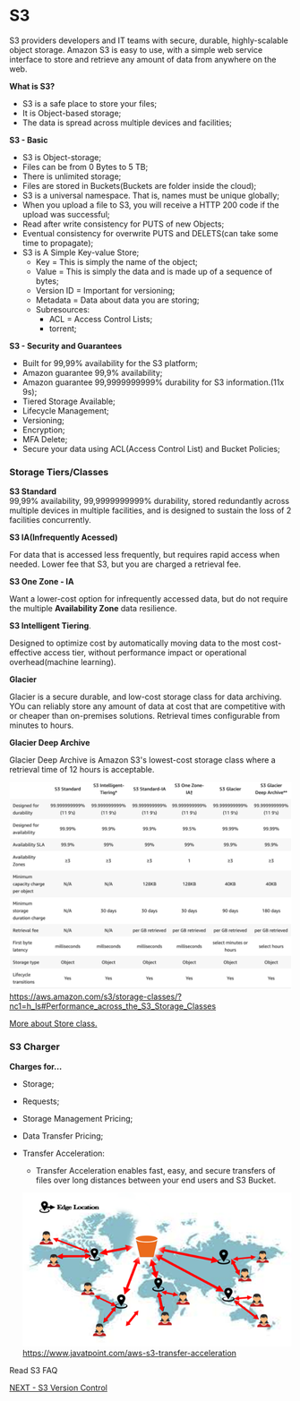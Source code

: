 # S3  

S3 providers developers and IT teams with secure, durable, highly-scalable object storage. Amazon S3 is easy to use, with a simple web service interface to store and retrieve any amount of data from anywhere on the web.  

**What is S3?**  

* S3 is a safe place to store your files;  
* It is Object-based storage;  
* The data is spread across multiple devices and facilities;  

**S3 - Basic**  

* S3 is Object-storage;  
* Files can be from 0 Bytes to 5 TB;
* There is unlimited storage;  
* Files are stored in Buckets(Buckets are folder inside the cloud);  
* S3 is a universal namespace. That is, names must be unique globally;  
* When you upload a file to S3, you will receive a HTTP 200 code if the upload was successful;  
* Read after write consistency for PUTS of new Objects;  
* Eventual consistency for overwrite PUTS and DELETS(can take some time to propagate);  
* S3 is A Simple Key-value Store;  
  * Key = This is simply the name of the object;  
  * Value = This is simply the data and is made up of a sequence of bytes;  
  * Version ID = Important for versioning;  
  * Metadata = Data about data you are storing;  
  * Subresources:  
    * ACL = Access Control Lists;  
    * torrent;

**S3 - Security and Guarantees**  

* Built for 99,99% availability for the S3 platform;  
* Amazon guarantee 99,9% availability;  
* Amazon guarantee 99,9999999999% durability for S3 information.(11x 9s);  
* Tiered Storage Available;  
* Lifecycle Management;  
* Versioning;  
* Encryption;
* MFA Delete;  
* Secure your data using ACL(Access Control List) and Bucket Policies;  

### Storage Tiers/Classes  

**S3 Standard**  
99,99% availability, 99,9999999999% durability, stored redundantly across multiple devices in multiple facilities, and is designed to sustain the loss of 2 facilities concurrently.  

**S3 IA(Infrequently Acessed)**  

For data that is accessed less frequently, but requires rapid access when needed. Lower fee that S3, but you are charged  a retrieval fee.  

**S3 One Zone - IA**  

Want a lower-cost option for infrequently accessed data, but do not require the multiple **Availability Zone** data resilience.

**S3 Intelligent Tiering**. 

Designed to optimize cost by automatically moving data to the most cost-effective access tier, without performance impact or operational overhead(machine learning).  

**Glacier**  

Glacier is a secure durable, and low-cost storage class for data archiving. YOu can reliably store any amount of data at cost that are competitive with or cheaper than on-premises solutions. Retrieval times configurable from minutes to hours.  

**Glacier Deep Archive**  

Glacier Deep Archive is Amazon S3's lowest-cost storage class where a retrieval time of 12 hours is acceptable.  

![S3 Compare](/imgs/s3-compare.png) https://aws.amazon.com/s3/storage-classes/?nc1=h_ls#Performance_across_the_S3_Storage_Classes  

[More about Store class.](https://aws.amazon.com/s3/storage-classes/)
### S3 Charger  

**Charges for...**  

* Storage;  
* Requests;  
* Storage Management Pricing;  
* Data Transfer Pricing;  
* Transfer Acceleration:  
  * Transfer Acceleration enables fast, easy, and secure transfers of files over long distances between your end users and S3 Bucket.

  ![transfer Acceleration](/imgs/aws-s3-transfer-acceleration.png)https://www.javatpoint.com/aws-s3-transfer-acceleration


Read S3 FAQ  

[NEXT - S3 Version Control](s3_versioning.md)  
